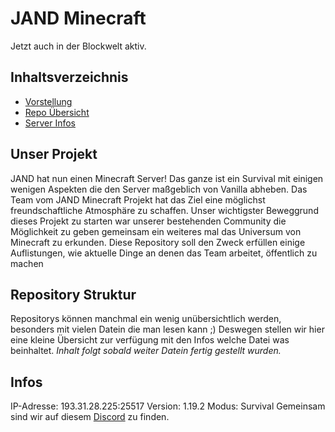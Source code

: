 # JAND Minecraft
Jetzt auch in der Blockwelt aktiv.

## Inhaltsverzeichnis

- [Vorstellung](#unser-projekt)
- [Repo Übersicht](#repository-struktur)
- [Server Infos](#infos)


## Unser Projekt

JAND hat nun einen Minecraft Server!
Das ganze ist ein Survival mit einigen wenigen Aspekten die den Server maßgeblich von Vanilla abheben.
Das Team vom JAND Minecraft Projekt hat das Ziel eine möglichst freundschaftliche Atmosphäre zu schaffen.
Unser wichtigster Beweggrund dieses Projekt zu starten war unserer bestehenden Community die Möglichkeit zu geben gemeinsam ein weiteres mal das Universum von Minecraft zu erkunden.
Diese Repository soll den Zweck erfüllen einige Auflistungen, wie aktuelle Dinge an denen das Team arbeitet, öffentlich zu machen

## Repository Struktur

Repositorys können manchmal ein wenig unübersichtlich werden, besonders mit vielen Datein die man lesen kann ;)
Deswegen stellen wir hier eine kleine Übersicht zur verfügung mit den Infos welche Datei was beinhaltet.
*Inhalt folgt sobald weiter Datein fertig gestellt wurden.*


## Infos

IP-Adresse: 193.31.28.225:25517
Version: 1.19.2
Modus: Survival
Gemeinsam sind wir auf diesem [Discord](https://discord.gg/EmScKUnaPe) zu finden.
